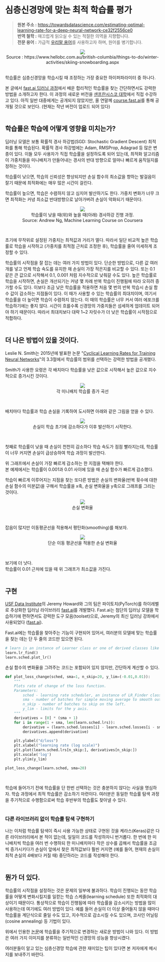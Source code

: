 # 심층신경망에 맞는 최적 학습률 평가
> **원본 주소 :** https://towardsdatascience.com/estimating-optimal-learning-rate-for-a-deep-neural-network-ce32f2556ce0  
> **번역 철학 :** 매끄럽게 읽으실 수 있는 적절한 의역을 지향합니다.  
> **전문 용어 :** 가급적 <a href='http://taewan.kim/docs/ml_glossary/'>우리말 용어</a>를 사용하고자 하며, 원어를 병기합니다.  

<p align="center">
  <img src="./images/1_ymwavXYarjSn8OlTSIrr9A.jpeg">
  <br>
  Source : https://www.hellobc.com.au/british-columbia/things-to-do/winter-activities/skiing-snowboarding.aspx
</p>

<br>
학습률은 심층신경망을 학습시킬 때 조정하는 가장 중요한 하이퍼파라미터 중 하나다.  

본 글에서 <a href='http://www.fast.ai/'>fast.ai 딥러닝 과정</a>에서 배운 합리적인 학습률을 찾는 간단하면서도 강력한 방법을 소개하고자 한다. 이 과정의 새로운 버전을 <a href='https://www.usfca.edu/data-institute/certificates/deep-learning-part-one'>샌프란시스코 대학</a>에서 직접 수강하고 있다. 아직 일반 대중에게는 공개되지 않았지만, 올 연말께 <a href='http://course.fast.ai/'>course.fast.ai</a>를 통해 공개될 것으로 보인다. (현재는 작년 버전이 업로드 되어 있다)  
<br>
  
## 학습률은 학습에 어떻게 영향을 미치는가?
딥러닝 모델은 보통 확률적 경사 하강법(SGD: Stochastic Gradient Descent) 최적화를 통해 학습된다. 확률적 경사 하강법에는 Adam, RMSProp, Adagrad 등 많은 변종이 있다. 이들 모두 사용자가 직접 학습률을 설정하도록 되어 있는데, 최적화 알고리즘이 가중치들을 미니배치가 만들어내는 경사의 반대 방향으로 얼마나 빠르게 움직일지를 정하는 것이다.  

학습률이 낮으면, 학습의 신뢰성은 향상되지만 손실 함수의 최소값을 향하는 발걸음이 잘기 때문에 최적화에는 매우 많은 시간이 걸린다.  

학습률이 높으면, 학습은 수렴하지 않고 심지어 발산하기도 한다. 가중치 변화가 너무 크면 최적화는 커녕 최소값 반대방향으로 날아가버려 손실이 악화되기 때문이다.  

<p align="center">
  <img src="./images/1_EP8stDFdu_OxZFGimCZRtQ.jpeg">
  <br>
  학습률이 낮을 때(위)와 높을 때(아래) 경사하강 진행 과정.<br>  
  Source: Andrew Ng, Machine Learning Course on Coursera
</p>
<br>

초기에 무작위로 설정된 가중치는 최적값과 거리가 멀다. 따라서 일단 비교적 높은 학습률로 학습을 시작하고 (가중치를 최적점 근처로 조정한 후), 학습률을 줄여 미세하게 조정할 수 있다.   

학습률의 시작점을 잘 잡는 데는 여러 가지 방법이 있다. 
단순한 방법으로, 다른 값 여러 개를 넣고 언제 학습 속도를 유지한 채 손실이 가장 적은지를 비교할 수 있다. 또는 0.1 같은 큰 값으로 시작해서 0.1, 0.001 처럼 지수적으로 낮춰갈 수도 있다. 높은 학습률로 학습을 시작하면, 손실은 개선되기는 커녕 몇 차례 반복 학습이 진행됨에 따라 오히려 증가할 수도 있다. 이보다 조금 낮은 학습률을 적용하면 처음 몇 번의 반복 학습시 손실 함수 값이 감소하는 지점들이 있다. 이 때가 사용할 수 있는 학습률의 최대치이며, 여기서 학습률을 더 높이면 학습이 수렴하지 않는다. 이 때의 학습률은 너무 커서 여러 에포크를 학습하기에는 좋지 않다. 시간이 흐를수록 신경망의 가중치들은 섬세하게 업데이트 되어야 하기 때문이다. 따라서 최대치보다 대략 1~2 자릿수가 더 낮은 학습률이 시작점으로 적합하다.  
<br>

## 더 나은 방법이 있을 것이다.
Leslie N. Smith는 2015년에 발표한 논문 "<a href="https://arxiv.org/abs/1506.01186">Cyclical Learning Rates for Training Neural Networks</a>"의 3.3절에서 학습률의 범위를 선택하는 강력한 방법을 공개했다.  

Smith가 사용한 요령은 각 배치마다 학습률을 낮은 값으로 시작해서 높은 값으로 지수적으로 증가시킨 것이다.  

<p align="center">
  <img src="./images/1_zgm3iy7aD4ZsXLiva0xtFg.png">
  <br>
  각 미니배치 학습률 증가 곡선
</p>
<br>

배치마다 학습률과 학습 손실을 기록하여 도시하면 아래와 같은 그림을 얻을 수 있다.  

<p align="center">
  <img src="./images/1_HVj_4LWemjvOWv-cQO9y9g.png">
  <br>
  손실이 학습 초기에 감소하다가 이후 발산하기 시작한다.
</p>
<br>

첫째로 학습률이 낮을 때 손실이 천천히 감소하다 학습 속도가 점점 빨라지는데, 학습률이 너무 커지면 손실이 급상승하여 학습 과정이 발산한다.  

위 그래프에서 손실이 가장 빠르게 감소하는 한 지점을 택해야 한다.  
본 예제에서는 학습률이 0.001과 0.01 사이에 있을 때 손실 함수가 빠르게 감소했다.  

학습이 빠르게 이루어지는 지점을 찾는 또다른 방법은 손실의 변화율(반복 횟수에 대한 손실 함수의 미분값)을 구해서 학습률을 x축, 손실 변화율을 y축으로 그래프를 그리는 것이다.  

<p align="center">
  <img src="./images/1_eYewkhRqRyGg7UsNNaX0Hg.png">
  <br>
  손실 변화율
</p>
<br>

잡음이 많지만 이동평균선을 적용해서 평탄화(smoothing)를 해보자.

<p align="center">
  <img src="./images/1_87mKq_XomYyJE29l91K0dw.png">
  <br>
  단순 이동 평균선을 적용한 손실 변화율
</p>
<br>

보기에 더 낫다.  
학습률이 0.01 근처에 있을 때 위 그래프가 최소값을 가진다.  
<br>

## 구현
<a href='https://www.usfca.edu/data-institute'>USF Data Institute</a>의 Jeremy Howard와 그의 팀은 파이토치(PyTorch)를 하이레벨로 추상화한 딥러닝 라이브러리 <a href='https://github.com/fastai/fastai'>fast.ai</a>를 개발했다. Fast.ai는 첨단의 딥러닝 모델을 학습하기에 편하면서도 강력한 도구 모음(toolset)으로, Jeremy의 최신 딥러닝 강좌에서 사용되었다 (<a href='http://www.fast.ai/'>fast.ai</a>).  

Fast.ai에는 학습률을 찾아주는 기능이 구현되어 있어서, 여러분의 모델에 맞는 학습률을 찾는 데는 단 두 줄의 코드만 있으면 된다.

```python 
# learn is an instance of Learner class or one of derived classes like ConvLearner
learn.lr_find()
learn.sched.plot_lr()
```

손실 함수의 변화율을 그려주는 코드는 포함되어 있지 않지만, 간단하게 계산할 수 있다.
<br>

```python
def plot_loss_change(sched, sma=1, n_skip=20, y_lim=(-0.01,0.01)):
    """
    Plots rate of change of the loss function.
    Parameters:
        sched - learning rate scheduler, an instance of LR_Finder class.
        sma - number of batches for simple moving average to smooth out the curve.
        n_skip - number of batches to skip on the left.
        y_lim - limits for the y axis.
    """
    derivatives = [0] * (sma + 1)
    for i in range(1 + sma, len(learn.sched.lrs)):
        derivative = (learn.sched.losses[i] - learn.sched.losses[i - sma]) / sma
        derivatives.append(derivative)
        
    plt.ylabel("d/loss")
    plt.xlabel("learning rate (log scale)")
    plt.plot(learn.sched.lrs[n_skip:], derivatives[n_skip:])
    plt.xscale('log')
    plt.ylim(y_lim)

plot_loss_change(learn.sched, sma=20)
```
<br>

학습에 들어가기 전에 학습률을 단 한번 선택하는 것은 충분하지 않다는 사실을 명심하자. 학습 과정에서 최적 학습률은 감소하기 마련이다. 여러분은 동일한 학습률 탐색 과정을 주기적으로 수행함으로써 학습 후반부의 학습률도 찾아낼 수 있다.  
<br>

### 다른 라이브러리 없이 학습률 탐색 구현하기
나는 이처럼 학습률 탐색이 즉시 사용 가능한 상태로 구현된 것을 케라스(Keras)같은 다른 라이브러리에서 본 적이 없는데, 일일이 코드를 작성하자니 번거롭다. 한 번에 한 미니배치씩 학습을 여러 번 수행하되 한 미니배치마다 작은 상수를 곱해서 학습률을 조금씩 증가시키다가 손실이 앞에서 찾은 최적값보다 훨씬 커지면 (예를 들어, 현재의 손실이 최적 손실의 4배보다 커질 때) 중단하라는 코드를 작성해야 한다.  
<br>

## 뭔가 더 있다. 
학습률의 시작점을 설정하는 것은 문제의 일부에 불과하다. 학습이 진행되는 동안 학습률을 어떻게 변화시킬지를 일컫는 학습 스케줄(learning schedule) 또한 최적화의 대상이기 때문이다. 통상적으로 학습이 진행됨에 따라 학습률을 감소시키는 방법을 많이 사용하는데 여기에도 여러 방법이 있다. 예를 들어 손실이 더 이상 줄어들지 않을 때마다 학습률을 계단식으로 줄일 수도 있고, 지수적으로 감소시킬 수도 있으며, 코사인 어닐링(cosine annealing) 등 기법이 있다.  

위에서 인용한 <a href='https://arxiv.org/abs/1506.01186'>논문</a>에 학습률을 주기적으로 변경하는 새로운 방법이 나와 있다. 이 방법은 여러 가지 이미지를 분류하는 일반적인 신경망의 성능을 향상시켰다.  

여러분들이 알고 있는 심층신경망 학습에 관한 재미있는 팁이 있다면 본 저자에게 메시지를 보내주기 바란다.  

